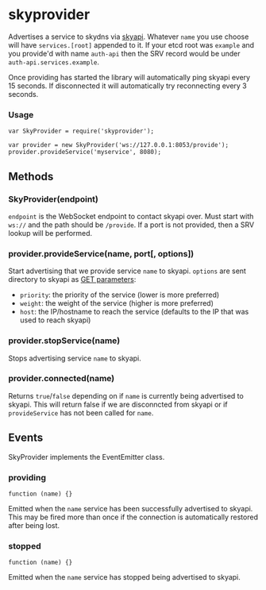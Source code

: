# skyprovider #

Advertises a service to skydns via [skyapi](https://github.com/mediocregopher/skyapi).
Whatever `name` you use choose will have `services.[root]` appended to it. If
your etcd root was `example` and you provide'd with name `auth-api` then the
SRV record would be under `auth-api.services.example`.

Once providing has started the library will automatically ping skyapi every 15
seconds. If disconnected it will automatically try reconnecting every 3 
seconds.

### Usage ###

```JS
var SkyProvider = require('skyprovider');

var provider = new SkyProvider('ws://127.0.0.1:8053/provide');
provider.provideService('myservice', 8080);
```

## Methods ##

### SkyProvider(endpoint) ###

`endpoint` is the WebSocket endpoint to contact skyapi over. Must start with
`ws://` and the path should be `/provide`. If a port is not provided, then a
SRV lookup will be performed.

### provider.provideService(name, port[, options]) ###

Start advertising that we provide service `name` to skyapi. `options` are sent
directory to skyapi as [GET parameters](https://github.com/mediocregopher/skyapi#usage):
* `priority`: the priority of the service (lower is more preferred)
* `weight`: the weight of the service (higher is more preferred)
* `host`: the IP/hostname to reach the service (defaults to the IP that was used to reach skyapi)

### provider.stopService(name) ###

Stops advertising service `name` to skyapi.

### provider.connected(name) ###

Returns `true`/`false` depending on if `name` is currently being advertised to
skyapi. This will return false if we are disconncted from skyapi or if
`provideService` has not been called for `name`.

## Events ##

SkyProvider implements the EventEmitter class.

### providing ###

`function (name) {}`

Emitted when the `name` service has been successfully advertised to skyapi. This
may be fired more than once if the connection is automatically restored after
being lost.

### stopped ###

`function (name) {}`

Emitted when the `name` service has stopped being advertised to skyapi. 
